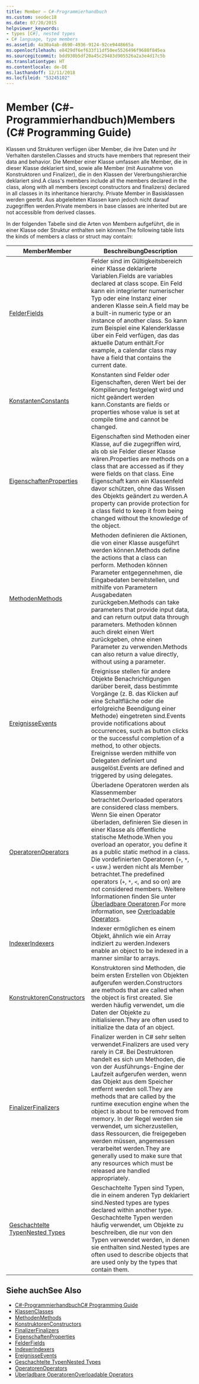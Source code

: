 ```yaml
---
title: Member – C#-Programmierhandbuch
ms.custom: seodec18
ms.date: 07/20/2015
helpviewer_keywords:
- types [C#], nested types
- C# language, type members
ms.assetid: 4a30a4ab-d690-4936-9124-92ce9448665a
ms.openlocfilehash: e8429df6ef633f11df50ee5526496f9688f845ea
ms.sourcegitcommit: bdd930b5df20a45c29483d905526a2a3e4d17c5b
ms.translationtype: HT
ms.contentlocale: de-DE
ms.lasthandoff: 12/11/2018
ms.locfileid: "53245102"
---
```

# <a name="members-c-programming-guide"></a><span data-ttu-id="a80a0-102">Member (C#-Programmierhandbuch)</span><span class="sxs-lookup"><span data-stu-id="a80a0-102">Members (C# Programming Guide)</span></span>
<span data-ttu-id="a80a0-103">Klassen und Strukturen verfügen über Member, die ihre Daten und ihr Verhalten darstellen.</span><span class="sxs-lookup"><span data-stu-id="a80a0-103">Classes and structs have members that represent their data and behavior.</span></span> <span data-ttu-id="a80a0-104">Die Member einer Klasse umfassen alle Member, die in dieser Klasse deklariert sind, sowie alle Member (mit Ausnahme von Konstruktoren und Finalizer), die in den Klassen der Vererbungshierarchie deklariert sind.</span><span class="sxs-lookup"><span data-stu-id="a80a0-104">A class's members include all the members declared in the class, along with all members (except constructors and finalizers) declared in all classes in its inheritance hierarchy.</span></span> <span data-ttu-id="a80a0-105">Private Member in Basisklassen werden geerbt. Aus abgeleiteten Klassen kann jedoch nicht darauf zugegriffen werden.</span><span class="sxs-lookup"><span data-stu-id="a80a0-105">Private members in base classes are inherited but are not accessible from derived classes.</span></span>  
  
 <span data-ttu-id="a80a0-106">In der folgenden Tabelle sind die Arten von Membern aufgeführt, die in einer Klasse oder Struktur enthalten sein können:</span><span class="sxs-lookup"><span data-stu-id="a80a0-106">The following table lists the kinds of members a class or struct may contain:</span></span>  
  
|<span data-ttu-id="a80a0-107">Member</span><span class="sxs-lookup"><span data-stu-id="a80a0-107">Member</span></span>|<span data-ttu-id="a80a0-108">Beschreibung</span><span class="sxs-lookup"><span data-stu-id="a80a0-108">Description</span></span>|  
|------------|-----------------|  
|[<span data-ttu-id="a80a0-109">Felder</span><span class="sxs-lookup"><span data-stu-id="a80a0-109">Fields</span></span>](../../../csharp/programming-guide/classes-and-structs/fields.md)|<span data-ttu-id="a80a0-110">Felder sind im Gültigkeitsbereich einer Klasse deklarierte Variablen.</span><span class="sxs-lookup"><span data-stu-id="a80a0-110">Fields are variables declared at class scope.</span></span> <span data-ttu-id="a80a0-111">Ein Feld kann ein integrierter numerischer Typ oder eine Instanz einer anderen Klasse sein.</span><span class="sxs-lookup"><span data-stu-id="a80a0-111">A field may be a built-in numeric type or an instance of another class.</span></span> <span data-ttu-id="a80a0-112">So kann zum Beispiel eine Kalenderklasse über ein Feld verfügen, das das aktuelle Datum enthält.</span><span class="sxs-lookup"><span data-stu-id="a80a0-112">For example, a calendar class may have a field that contains the current date.</span></span>|  
|[<span data-ttu-id="a80a0-113">Konstanten</span><span class="sxs-lookup"><span data-stu-id="a80a0-113">Constants</span></span>](../../../csharp/programming-guide/classes-and-structs/constants.md)|<span data-ttu-id="a80a0-114">Konstanten sind Felder oder Eigenschaften, deren Wert bei der Kompilierung festgelegt wird und nicht geändert werden kann.</span><span class="sxs-lookup"><span data-stu-id="a80a0-114">Constants are fields or properties whose value is set at compile time and cannot be changed.</span></span>|  
|[<span data-ttu-id="a80a0-115">Eigenschaften</span><span class="sxs-lookup"><span data-stu-id="a80a0-115">Properties</span></span>](../../../csharp/programming-guide/classes-and-structs/properties.md)|<span data-ttu-id="a80a0-116">Eigenschaften sind Methoden einer Klasse, auf die zugegriffen wird, als ob sie Felder dieser Klasse wären.</span><span class="sxs-lookup"><span data-stu-id="a80a0-116">Properties are methods on a class that are accessed as if they were fields on that class.</span></span> <span data-ttu-id="a80a0-117">Eine Eigenschaft kann ein Klassenfeld davor schützen, ohne das Wissen des Objekts geändert zu werden.</span><span class="sxs-lookup"><span data-stu-id="a80a0-117">A property can provide protection for a class field to keep it from being changed without the knowledge of the object.</span></span>|  
|[<span data-ttu-id="a80a0-118">Methoden</span><span class="sxs-lookup"><span data-stu-id="a80a0-118">Methods</span></span>](../../../csharp/programming-guide/classes-and-structs/methods.md)|<span data-ttu-id="a80a0-119">Methoden definieren die Aktionen, die von einer Klasse ausgeführt werden können.</span><span class="sxs-lookup"><span data-stu-id="a80a0-119">Methods define the actions that a class can perform.</span></span> <span data-ttu-id="a80a0-120">Methoden können Parameter entgegennehmen, die Eingabedaten bereitstellen, und mithilfe von Parametern Ausgabedaten zurückgeben.</span><span class="sxs-lookup"><span data-stu-id="a80a0-120">Methods can take parameters that provide input data, and can return output data through parameters.</span></span> <span data-ttu-id="a80a0-121">Methoden können auch direkt einen Wert zurückgeben, ohne einen Parameter zu verwenden.</span><span class="sxs-lookup"><span data-stu-id="a80a0-121">Methods can also return a value directly, without using a parameter.</span></span>|  
|[<span data-ttu-id="a80a0-122">Ereignisse</span><span class="sxs-lookup"><span data-stu-id="a80a0-122">Events</span></span>](../../../csharp/programming-guide/events/index.md)|<span data-ttu-id="a80a0-123">Ereignisse stellen für andere Objekte Benachrichtigungen darüber bereit, dass bestimmte Vorgänge (z. B. das Klicken auf eine Schaltfläche oder die erfolgreiche Beendigung einer Methode) eingetreten sind.</span><span class="sxs-lookup"><span data-stu-id="a80a0-123">Events provide notifications about occurrences, such as button clicks or the successful completion of a method, to other objects.</span></span> <span data-ttu-id="a80a0-124">Ereignisse werden mithilfe von Delegaten definiert und ausgelöst.</span><span class="sxs-lookup"><span data-stu-id="a80a0-124">Events are defined and triggered by using delegates.</span></span>|  
|[<span data-ttu-id="a80a0-125">Operatoren</span><span class="sxs-lookup"><span data-stu-id="a80a0-125">Operators</span></span>](../../../csharp/programming-guide/statements-expressions-operators/operators.md)|<span data-ttu-id="a80a0-126">Überladene Operatoren werden als Klassenmember betrachtet.</span><span class="sxs-lookup"><span data-stu-id="a80a0-126">Overloaded operators are considered class members.</span></span> <span data-ttu-id="a80a0-127">Wenn Sie einen Operator überladen, definieren Sie diesen in einer Klasse als öffentliche statische Methode.</span><span class="sxs-lookup"><span data-stu-id="a80a0-127">When you overload an operator, you define it as a public static method in a class.</span></span> <span data-ttu-id="a80a0-128">Die vordefinierten Operatoren (`+`, `*`, `<` usw.) werden nicht als Member betrachtet.</span><span class="sxs-lookup"><span data-stu-id="a80a0-128">The predefined operators (`+`, `*`, `<`, and so on) are not considered members.</span></span> <span data-ttu-id="a80a0-129">Weitere Informationen finden Sie unter [Überladbare Operatoren](../../../csharp/programming-guide/statements-expressions-operators/overloadable-operators.md).</span><span class="sxs-lookup"><span data-stu-id="a80a0-129">For more information, see [Overloadable Operators](../../../csharp/programming-guide/statements-expressions-operators/overloadable-operators.md).</span></span>|  
|[<span data-ttu-id="a80a0-130">Indexer</span><span class="sxs-lookup"><span data-stu-id="a80a0-130">Indexers</span></span>](../../../csharp/programming-guide/indexers/index.md)|<span data-ttu-id="a80a0-131">Indexer ermöglichen es einem Objekt, ähnlich wie ein Array indiziert zu werden.</span><span class="sxs-lookup"><span data-stu-id="a80a0-131">Indexers enable an object to be indexed in a manner similar to arrays.</span></span>|  
|[<span data-ttu-id="a80a0-132">Konstruktoren</span><span class="sxs-lookup"><span data-stu-id="a80a0-132">Constructors</span></span>](../../../csharp/programming-guide/classes-and-structs/constructors.md)|<span data-ttu-id="a80a0-133">Konstruktoren sind Methoden, die beim ersten Erstellen von Objekten aufgerufen werden.</span><span class="sxs-lookup"><span data-stu-id="a80a0-133">Constructors are methods that are called when the object is first created.</span></span> <span data-ttu-id="a80a0-134">Sie werden häufig verwendet, um die Daten der Objekte zu initialisieren.</span><span class="sxs-lookup"><span data-stu-id="a80a0-134">They are often used to initialize the data of an object.</span></span>|  
|[<span data-ttu-id="a80a0-135">Finalizer</span><span class="sxs-lookup"><span data-stu-id="a80a0-135">Finalizers</span></span>](../../../csharp/programming-guide/classes-and-structs/destructors.md)|<span data-ttu-id="a80a0-136">Finalizer werden in C# sehr selten verwendet.</span><span class="sxs-lookup"><span data-stu-id="a80a0-136">Finalizers are used very rarely in C#.</span></span> <span data-ttu-id="a80a0-137">Bei Destruktoren handelt es sich um Methoden, die von der Ausführungs-Engine der Laufzeit aufgerufen werden, wenn das Objekt aus dem Speicher entfernt werden soll.</span><span class="sxs-lookup"><span data-stu-id="a80a0-137">They are methods that are called by the runtime execution engine when the object is about to be removed from memory.</span></span> <span data-ttu-id="a80a0-138">In der Regel werden sie verwendet, um sicherzustellen, dass Ressourcen, die freigegeben werden müssen, angemessen verarbeitet werden.</span><span class="sxs-lookup"><span data-stu-id="a80a0-138">They are generally used to make sure that any resources which must be released are handled appropriately.</span></span>|  
|[<span data-ttu-id="a80a0-139">Geschachtelte Typen</span><span class="sxs-lookup"><span data-stu-id="a80a0-139">Nested Types</span></span>](../../../csharp/programming-guide/classes-and-structs/nested-types.md)|<span data-ttu-id="a80a0-140">Geschachtelte Typen sind Typen, die in einem anderen Typ deklariert sind.</span><span class="sxs-lookup"><span data-stu-id="a80a0-140">Nested types are types declared within another type.</span></span> <span data-ttu-id="a80a0-141">Geschachtelte Typen werden häufig verwendet, um Objekte zu beschreiben, die nur von den Typen verwendet werden, in denen sie enthalten sind.</span><span class="sxs-lookup"><span data-stu-id="a80a0-141">Nested types are often used to describe objects that are used only by the types that contain them.</span></span>|  
  
## <a name="see-also"></a><span data-ttu-id="a80a0-142">Siehe auch</span><span class="sxs-lookup"><span data-stu-id="a80a0-142">See Also</span></span>

- [<span data-ttu-id="a80a0-143">C#-Programmierhandbuch</span><span class="sxs-lookup"><span data-stu-id="a80a0-143">C# Programming Guide</span></span>](../../../csharp/programming-guide/index.md)  
- [<span data-ttu-id="a80a0-144">Klassen</span><span class="sxs-lookup"><span data-stu-id="a80a0-144">Classes</span></span>](../../../csharp/programming-guide/classes-and-structs/classes.md)  
- [<span data-ttu-id="a80a0-145">Methoden</span><span class="sxs-lookup"><span data-stu-id="a80a0-145">Methods</span></span>](../../../csharp/programming-guide/classes-and-structs/methods.md)  
- [<span data-ttu-id="a80a0-146">Konstruktoren</span><span class="sxs-lookup"><span data-stu-id="a80a0-146">Constructors</span></span>](../../../csharp/programming-guide/classes-and-structs/constructors.md)  
- [<span data-ttu-id="a80a0-147">Finalizer</span><span class="sxs-lookup"><span data-stu-id="a80a0-147">Finalizers</span></span>](../../../csharp/programming-guide/classes-and-structs/destructors.md)  
- [<span data-ttu-id="a80a0-148">Eigenschaften</span><span class="sxs-lookup"><span data-stu-id="a80a0-148">Properties</span></span>](../../../csharp/programming-guide/classes-and-structs/properties.md)  
- [<span data-ttu-id="a80a0-149">Felder</span><span class="sxs-lookup"><span data-stu-id="a80a0-149">Fields</span></span>](../../../csharp/programming-guide/classes-and-structs/fields.md)  
- [<span data-ttu-id="a80a0-150">Indexer</span><span class="sxs-lookup"><span data-stu-id="a80a0-150">Indexers</span></span>](../../../csharp/programming-guide/indexers/index.md)  
- [<span data-ttu-id="a80a0-151">Ereignisse</span><span class="sxs-lookup"><span data-stu-id="a80a0-151">Events</span></span>](../../../csharp/programming-guide/events/index.md)  
- [<span data-ttu-id="a80a0-152">Geschachtelte Typen</span><span class="sxs-lookup"><span data-stu-id="a80a0-152">Nested Types</span></span>](../../../csharp/programming-guide/classes-and-structs/nested-types.md)  
- [<span data-ttu-id="a80a0-153">Operatoren</span><span class="sxs-lookup"><span data-stu-id="a80a0-153">Operators</span></span>](../../../csharp/programming-guide/statements-expressions-operators/operators.md)  
- [<span data-ttu-id="a80a0-154">Überladbare Operatoren</span><span class="sxs-lookup"><span data-stu-id="a80a0-154">Overloadable Operators</span></span>](../../../csharp/programming-guide/statements-expressions-operators/overloadable-operators.md)
